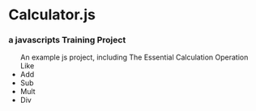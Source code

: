 <h1>Calculator.js </h1>
<h3>a javascripts Training Project</h3>
<ul>An example js project, including The Essential Calculation Operation Like 
<li>Add</li>
<li>Sub</li>
<li>Mult</li>
<li>Div</li>
</ul>

